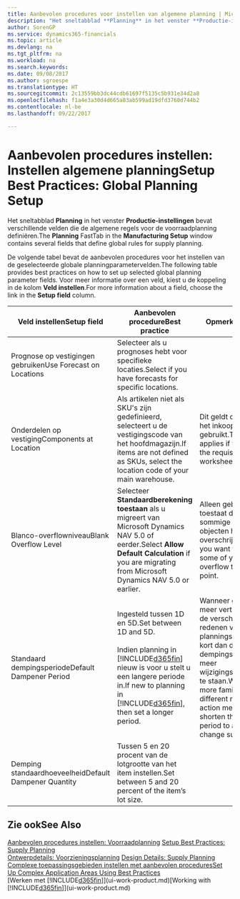 ```yaml
---
title: Aanbevolen procedures voor instellen van algemene planning | Microsoft Docs
description: "Het sneltabblad **Planning** in het venster **Productie-instellingen** bevat verschillende velden die de algemene regels voor de voorraadplanning definiëren."
author: SorenGP
ms.service: dynamics365-financials
ms.topic: article
ms.devlang: na
ms.tgt_pltfrm: na
ms.workload: na
ms.search.keywords: 
ms.date: 09/08/2017
ms.author: sgroespe
ms.translationtype: HT
ms.sourcegitcommit: 2c13559bb3dc44cdb61697f5135c5b931e34d2a8
ms.openlocfilehash: f1a4e3a30d4d665a83ab599ad19dfd3760d744b2
ms.contentlocale: nl-be
ms.lasthandoff: 09/22/2017

---
```

# <a name="setup-best-practices-global-planning-setup"></a><span data-ttu-id="46c99-103">Aanbevolen procedures instellen: Instellen algemene planning</span><span class="sxs-lookup"><span data-stu-id="46c99-103">Setup Best Practices: Global Planning Setup</span></span>
<span data-ttu-id="46c99-104">Het sneltabblad **Planning** in het venster **Productie-instellingen** bevat verschillende velden die de algemene regels voor de voorraadplanning definiëren.</span><span class="sxs-lookup"><span data-stu-id="46c99-104">The **Planning** FastTab in the **Manufacturing Setup** window contains several fields that define global rules for supply planning.</span></span>  

 <span data-ttu-id="46c99-105">De volgende tabel bevat de aanbevolen procedures voor het instellen van de geselecteerde globale planningparametervelden.</span><span class="sxs-lookup"><span data-stu-id="46c99-105">The following table provides best practices on how to set up selected global planning parameter fields.</span></span> <span data-ttu-id="46c99-106">Voor meer informatie over een veld, kiest u de koppeling in de kolom **Veld instellen**.</span><span class="sxs-lookup"><span data-stu-id="46c99-106">For more information about a field, choose the link in the **Setup field** column.</span></span>  

|<span data-ttu-id="46c99-107">Veld instellen</span><span class="sxs-lookup"><span data-stu-id="46c99-107">Setup field</span></span>|<span data-ttu-id="46c99-108">Aanbevolen procedure</span><span class="sxs-lookup"><span data-stu-id="46c99-108">Best practice</span></span>|<span data-ttu-id="46c99-109">Opmerking</span><span class="sxs-lookup"><span data-stu-id="46c99-109">Comment</span></span>|  
|-----------------|-------------------|-------------|  
|<span data-ttu-id="46c99-110">Prognose op vestigingen gebruiken</span><span class="sxs-lookup"><span data-stu-id="46c99-110">Use Forecast on Locations</span></span>|<span data-ttu-id="46c99-111">Selecteer als u prognoses hebt voor specifieke locaties.</span><span class="sxs-lookup"><span data-stu-id="46c99-111">Select if you have forecasts for specific locations.</span></span>||  
|<span data-ttu-id="46c99-112">Onderdelen op vestiging</span><span class="sxs-lookup"><span data-stu-id="46c99-112">Components at Location</span></span>|<span data-ttu-id="46c99-113">Als artikelen niet als SKU's zijn gedefinieerd, selecteert u de vestigingscode van het hoofdmagazijn.</span><span class="sxs-lookup"><span data-stu-id="46c99-113">If items are not defined as SKUs, select the location code of your main warehouse.</span></span>|<span data-ttu-id="46c99-114">Dit geldt ook als u alleen het inkoopvoorstel gebruikt.</span><span class="sxs-lookup"><span data-stu-id="46c99-114">This also applies if you only use the requisition worksheet.</span></span>|  
|<span data-ttu-id="46c99-115">Blanco-overflowniveau</span><span class="sxs-lookup"><span data-stu-id="46c99-115">Blank Overflow Level</span></span>|<span data-ttu-id="46c99-116">Selecteer **Standaardberekening toestaan** als u migreert van Microsoft Dynamics NAV 5.0 of eerder.</span><span class="sxs-lookup"><span data-stu-id="46c99-116">Select **Allow Default Calculation** if you are migrating from Microsoft Dynamics NAV 5.0 or earlier.</span></span>|<span data-ttu-id="46c99-117">Alleen gebruiken als u toestaat dat alle of sommige van uw objecten het bestelpunt overschrijden.</span><span class="sxs-lookup"><span data-stu-id="46c99-117">Use only if you want to allow all or some of your items to overflow the reorder point.</span></span>|  
|<span data-ttu-id="46c99-118">Standaard dempingsperiode</span><span class="sxs-lookup"><span data-stu-id="46c99-118">Default Dampener Period</span></span>|<span data-ttu-id="46c99-119">Ingesteld tussen 1D en 5D.</span><span class="sxs-lookup"><span data-stu-id="46c99-119">Set between 1D and 5D.</span></span><br /><br /> <span data-ttu-id="46c99-120">Indien planning in [!INCLUDE[d365fin](includes/d365fin_md.md)] nieuw is voor u stelt u een langere periode in.</span><span class="sxs-lookup"><span data-stu-id="46c99-120">If new to planning in [!INCLUDE[d365fin](includes/d365fin_md.md)], then set a longer period.</span></span>|<span data-ttu-id="46c99-121">Wanneer gebruikers meer vertrouwd zijn met de verschillende redenen voor planningsboodschappen, kort dan de dempingsperiode in om meer wijzigingssuggesties toe te staan.</span><span class="sxs-lookup"><span data-stu-id="46c99-121">When users are more familiar with the different reasons for action messages, then shorten the dampener period to allow more change suggestions.</span></span>|  
|<span data-ttu-id="46c99-122">Demping standaardhoeveelheid</span><span class="sxs-lookup"><span data-stu-id="46c99-122">Default Dampener Quantity</span></span>|<span data-ttu-id="46c99-123">Tussen 5 en 20 procent van de lotgrootte van het item instellen.</span><span class="sxs-lookup"><span data-stu-id="46c99-123">Set between 5 and 20 percent of the item’s lot size.</span></span>||  

## <a name="see-also"></a><span data-ttu-id="46c99-124">Zie ook</span><span class="sxs-lookup"><span data-stu-id="46c99-124">See Also</span></span>  
 <span data-ttu-id="46c99-125">[Aanbevolen procedures instellen: Voorraadplanning](setup-best-practices-supply-planning.md) </span><span class="sxs-lookup"><span data-stu-id="46c99-125">[Setup Best Practices: Supply Planning](setup-best-practices-supply-planning.md) </span></span>  
 <span data-ttu-id="46c99-126">[Ontwerpdetails: Voorzieningsplanning](design-details-supply-planning.md) </span><span class="sxs-lookup"><span data-stu-id="46c99-126">[Design Details: Supply Planning](design-details-supply-planning.md) </span></span>  
 [<span data-ttu-id="46c99-127">Complexe toepassingsgebieden instellen met aanbevolen procedures</span><span class="sxs-lookup"><span data-stu-id="46c99-127">Set Up Complex Application Areas Using Best Practices</span></span>](set-up-complex-application-areas-using-best-practices.md)  
 <span data-ttu-id="46c99-128">[Werken met [!INCLUDE[d365fin](includes/d365fin_md.md)]](ui-work-product.md)</span><span class="sxs-lookup"><span data-stu-id="46c99-128">[Working with [!INCLUDE[d365fin](includes/d365fin_md.md)]](ui-work-product.md)</span></span>

